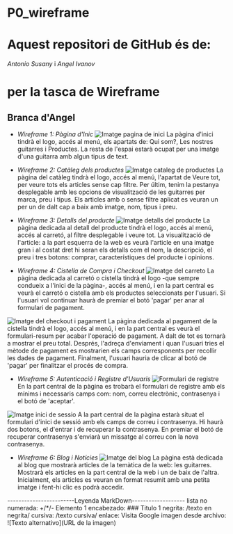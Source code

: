 # P0_wireframe

# Aquest repositori de GitHub és de:
_Antonio Susany_
i
_Angel Ivanov_

# per la tasca de Wireframe

## Branca d'Angel

- _Wireframe 1: Pàgina d'Inic_
![Imatge pagina de inici](Scan0001.jpg)
La pàgina d'inici tindrà el logo, accés al menú, els apartats de: Qui som?, Les nostres guitarres i Productes. La resta de l'espai estarà ocupat per una imatge d'una guitarra amb algun tipus de text.


- _Wireframe 2: Catàleg dels productes_
![Imatge cataleg de productes](Scan0002.jpg)
La pàgina del catàleg tindrà el logo, accés al menú, l'apartat de Veure tot, per veure tots els articles sense cap filtre. Per últim, tenim la pestanya desplegable amb les opcions de visualització de les guitarres per marca, preu i tipus. Els articles amb o sense filtre aplicat es veuran un per un de dalt cap a baix amb imatge, nom, tipus i preu.


- _Wireframe 3: Detalls del producte_
![Imatge detalls del producte](Scan0003.jpg)
La pàgina dedicada al detall del producte tindrà el logo, accés al menú, accés al carretó, al filtre desplegable i veure tot. La visualització de l'article: a la part esquerra de la web es veurà l'article en una imatge gran i al costat dret hi seran els detalls com el nom, la descripció, el preu i tres botons: comprar, característiques del producte i opinions.



- _Wireframe 4: Cistella de Compra i Checkout_
![Imatge del carreto](Scan0004.jpg)
La pàgina dedicada al carretó o cistella tindrà el logo -que sempre condueix a l'inici de la pàgina-, accés al menú, i en la part central es veurà el carretó o cistella amb els productes seleccionats per l'usuari. Si l'usuari vol continuar haurà de premiar el botó 'pagar' per anar al formulari de pagament.



![Imatge del checkout i pagament](Scan0005.jpg)
La pàgina dedicada al pagament de la cistella tindrà el logo, accés al menú, i en la part central es veurà el formulari-resum per acabar l'operació de pagament. A dalt de tot es tornarà a mostrar el preu total. Després, l'adreça d'enviament i quan l'usuari tries el mètode de pagament es mostrarien els camps corresponents per recollir les dades de pagament. Finalment, l'usuari hauria de clicar al botó de 'pagar' per finalitzar el procés de compra.



- _Wireframe 5: Autenticació i Registre d'Usuaris_
![Formulari de registre](IMG_7907.jpg)
En la part central de la pàgina es trobarà el formulari de registre amb els mínims i necessaris camps com: nom, correu electrònic, contrasenya i el botó de 'aceptar'.



![Imatge inici de sessio](IMG_7906.jpg)
A la part central de la pàgina estarà situat el formulari d'inici de sessió amb els camps de correu i contrasenya. Hi haurà dos botons, el d'entrar i de recuperar la contrasenya. En premiar el botó de recuperar contrasenya s'enviarà un missatge al correu con la nova contrasenya.



- _Wireframe 6: Blog i Notícies_
![Imatge del blog](Scan0006.jpg)
La pàgina està dedicada al blog que mostrarà articles de la temàtica de la web: les guitarres. Mostrarà els articles en la part central de la web i un de baix de l'altra. Inicialment, els articles es veuran en format resumit amb una petita imatge i fent-hi clic es podrà accedir.





------------------------Leyenda MarkDown------------------- lista no numerada: +/*/- Elemento 1 encabezado: ### Titulo 1 negrita: /texto en negrita/ cursiva: /texto cursiva/ enlace: Visita Google imagen desde archivo: ![Texto alternativo](URL de la imagen)